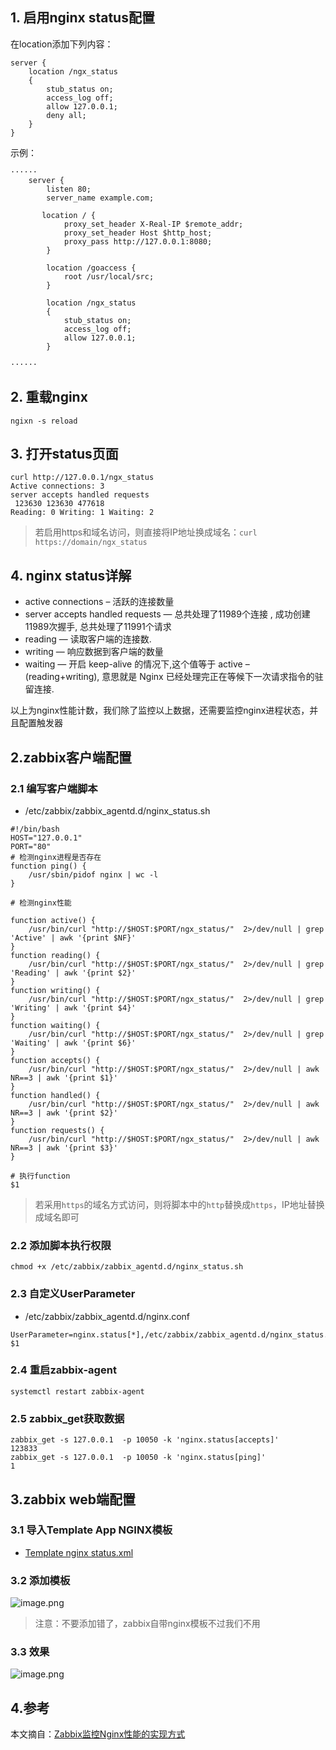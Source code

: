 ## 1. 启用nginx status配置
在location添加下列内容：
```
server {
    location /ngx_status
    {
        stub_status on;
        access_log off;
        allow 127.0.0.1;
        deny all;
    }
}
```

示例：
```
······
    server {
        listen 80;
        server_name example.com;
       
       location / {
            proxy_set_header X-Real-IP $remote_addr;
            proxy_set_header Host $http_host;
            proxy_pass http://127.0.0.1:8080;
        }

        location /goaccess {
            root /usr/local/src;
        }

        location /ngx_status
        {
            stub_status on;
            access_log off;
            allow 127.0.0.1;
        }
        
······
```

## 2. 重载nginx
```
ngixn -s reload
```

## 3. 打开status页面
```
curl http://127.0.0.1/ngx_status
Active connections: 3
server accepts handled requests
 123630 123630 477618
Reading: 0 Writing: 1 Waiting: 2
```

> 若启用https和域名访问，则直接将IP地址换成域名：`curl https://domain/ngx_status`

## 4. nginx status详解
- active connections – 活跃的连接数量
- server accepts handled requests — 总共处理了11989个连接 , 成功创建11989次握手, 总共处理了11991个请求
- reading — 读取客户端的连接数.
- writing — 响应数据到客户端的数量
- waiting — 开启 keep-alive 的情况下,这个值等于 active – (reading+writing), 意思就是 Nginx 已经处理完正在等候下一次请求指令的驻留连接.

以上为nginx性能计数，我们除了监控以上数据，还需要监控nginx进程状态，并且配置触发器

## 2.zabbix客户端配置
### 2.1 编写客户端脚本

- /etc/zabbix/zabbix_agentd.d/nginx_status.sh

```
#!/bin/bash
HOST="127.0.0.1"
PORT="80"
# 检测nginx进程是否存在
function ping() {
	/usr/sbin/pidof nginx | wc -l
}

# 检测nginx性能

function active() {
	/usr/bin/curl "http://$HOST:$PORT/ngx_status/"  2>/dev/null | grep 'Active' | awk '{print $NF}'
}
function reading() {
	/usr/bin/curl "http://$HOST:$PORT/ngx_status/"  2>/dev/null | grep 'Reading' | awk '{print $2}'
}
function writing() {
	/usr/bin/curl "http://$HOST:$PORT/ngx_status/"  2>/dev/null | grep 'Writing' | awk '{print $4}'
}
function waiting() {
	/usr/bin/curl "http://$HOST:$PORT/ngx_status/"  2>/dev/null | grep 'Waiting' | awk '{print $6}'
}
function accepts() {
	/usr/bin/curl "http://$HOST:$PORT/ngx_status/"  2>/dev/null | awk NR==3 | awk '{print $1}'
}
function handled() {
	/usr/bin/curl "http://$HOST:$PORT/ngx_status/"  2>/dev/null | awk NR==3 | awk '{print $2}'
}
function requests() {
	/usr/bin/curl "http://$HOST:$PORT/ngx_status/"  2>/dev/null | awk NR==3 | awk '{print $3}'
}

# 执行function
$1
```

> 若采用`https`的域名方式访问，则将脚本中的`http`替换成`https`，IP地址替换成域名即可

### 2.2 添加脚本执行权限
```
chmod +x /etc/zabbix/zabbix_agentd.d/nginx_status.sh
```

### 2.3 自定义UserParameter

- /etc/zabbix/zabbix_agentd.d/nginx.conf

```
UserParameter=nginx.status[*],/etc/zabbix/zabbix_agentd.d/nginx_status.sh $1
```

### 2.4 重启zabbix-agent
```
systemctl restart zabbix-agent
```

### 2.5 zabbix_get获取数据
```
zabbix_get -s 127.0.0.1  -p 10050 -k 'nginx.status[accepts]'
123833
zabbix_get -s 127.0.0.1  -p 10050 -k 'nginx.status[ping]'
1
```

## 3.zabbix web端配置

### 3.1 导入Template App NGINX模板

- [Template nginx status.xml](https://raw.githubusercontent.com/Leif160519/centos-script/master/zabbix/Nginx/template/Template%20nginx%20status.xml)


### 3.2 添加模板

![image.png](images/1.png)

> 注意：不要添加错了，zabbix自带nginx模板不过我们不用

### 3.3 效果
![image.png](images/2.png)


## 4.参考
本文摘自：[Zabbix监控Nginx性能的实现方式](https://www.linuxidc.com/Linux/2018-11/155480.htm)
